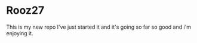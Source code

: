 # Rooz27
This is my new repo
I've just started it and it's going so far so good and i'm enjoying it.

